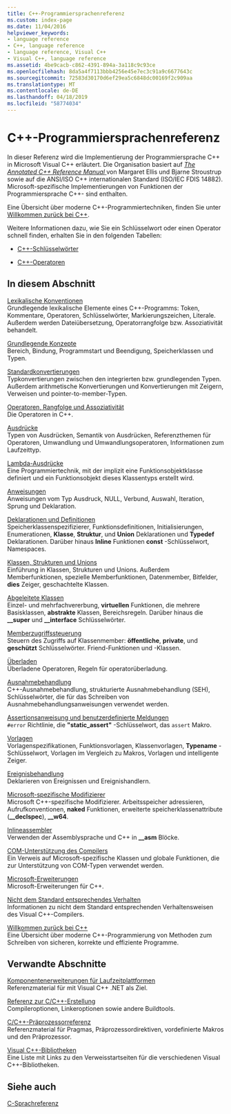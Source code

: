 ```yaml
---
title: C++-Programmiersprachenreferenz
ms.custom: index-page
ms.date: 11/04/2016
helpviewer_keywords:
- language reference
- C++, language reference
- language reference, Visual C++
- Visual C++, language reference
ms.assetid: 4be9cacb-c862-4391-894a-3a118c9c93ce
ms.openlocfilehash: 8da5a4f7113bbb4256e45e7ec3c91a9c6677643c
ms.sourcegitcommit: 72583d30170d6ef29ea5c6848dc00169f2c909aa
ms.translationtype: MT
ms.contentlocale: de-DE
ms.lasthandoff: 04/18/2019
ms.locfileid: "58774034"
---
```

# <a name="c-language-reference"></a>C++-Programmiersprachenreferenz

In dieser Referenz wird die Implementierung der Programmiersprache C++ in Microsoft Visual C++ erläutert. Die Organisation basiert auf [ *The Annotated C++ Reference Manual* ](http://www.stroustrup.com/arm.html) von Margaret Ellis und Bjarne Stroustrup sowie auf die ANSI/ISO C++ internationalen Standard (ISO/IEC FDIS 14882). Microsoft-spezifische Implementierungen von Funktionen der Programmiersprache C++- sind enthalten.

Eine Übersicht über moderne C++-Programmiertechniken, finden Sie unter [Willkommen zurück bei C++](welcome-back-to-cpp-modern-cpp.md).

Weitere Informationen dazu, wie Sie ein Schlüsselwort oder einen Operator schnell finden, erhalten Sie in den folgenden Tabellen:

- [C++-Schlüsselwörter](../cpp/keywords-cpp.md)

- [C++-Operatoren](../cpp/cpp-built-in-operators-precedence-and-associativity.md)

## <a name="in-this-section"></a>In diesem Abschnitt

[Lexikalische Konventionen](../cpp/lexical-conventions.md)<br/>
Grundlegende lexikalische Elemente eines C++-Programms: Token, Kommentare, Operatoren, Schlüsselwörter, Markierungszeichen, Literale. Außerdem werden Dateiübersetzung, Operatorrangfolge bzw. Assoziativität behandelt.

[Grundlegende Konzepte](../cpp/basic-concepts-cpp.md)<br/>
Bereich, Bindung, Programmstart und Beendigung, Speicherklassen und Typen.

[Standardkonvertierungen](../cpp/standard-conversions.md)<br/>
Typkonvertierungen zwischen den integrierten bzw. grundlegenden Typen. Außerdem arithmetische Konvertierungen und Konvertierungen mit Zeigern, Verweisen und pointer-to-member-Typen.

[Operatoren, Rangfolge und Assoziativität](../cpp/cpp-built-in-operators-precedence-and-associativity.md)<br/>
Die Operatoren in C++.

[Ausdrücke](../cpp/expressions-cpp.md)<br/>
Typen von Ausdrücken, Semantik von Ausdrücken, Referenzthemen für Operatoren, Umwandlung und Umwandlungsoperatoren, Informationen zum Laufzeittyp.

[Lambda-Ausdrücke](../cpp/lambda-expressions-in-cpp.md)<br/>
Eine Programmiertechnik, mit der implizit eine Funktionsobjektklasse definiert und ein Funktionsobjekt dieses Klassentyps erstellt wird.

[Anweisungen](../cpp/statements-cpp.md)<br/>
Anweisungen vom Typ Ausdruck, NULL, Verbund, Auswahl, Iteration, Sprung und Deklaration.

[Deklarationen und Definitionen](declarations-and-definitions-cpp.md)<br/>
Speicherklassenspezifizierer, Funktionsdefinitionen, Initialisierungen, Enumerationen, **Klasse**, **Struktur**, und **Union** Deklarationen und **Typedef**  Deklarationen. Darüber hinaus **Inline** Funktionen **const** -Schlüsselwort, Namespaces.

[Klassen, Strukturen und Unions](../cpp/classes-and-structs-cpp.md)<br/>
Einführung in Klassen, Strukturen und Unions. Außerdem Memberfunktionen, spezielle Memberfunktionen, Datenmember, Bitfelder, **dies** Zeiger, geschachtelte Klassen.

[Abgeleitete Klassen](../cpp/inheritance-cpp.md)<br/>
Einzel- und mehrfachvererbung, **virtuellen** Funktionen, die mehrere Basisklassen, **abstrakte** Klassen, Bereichsregeln. Darüber hinaus die **__super** und **__interface** Schlüsselwörter.

[Memberzugriffssteuerung](../cpp/member-access-control-cpp.md)<br/>
Steuern des Zugriffs auf Klassenmember: **öffentliche**, **private**, und **geschützt** Schlüsselwörter. Friend-Funktionen und -Klassen.

[Überladen](operator-overloading.md)<br/>
Überladene Operatoren, Regeln für operatorüberladung.

[Ausnahmebehandlung](../cpp/exception-handling-in-visual-cpp.md)<br/>
C++-Ausnahmebehandlung, strukturierte Ausnahmebehandlung (SEH), Schlüsselwörter, die für das Schreiben von Ausnahmebehandlungsanweisungen verwendet werden.

[Assertionsanweisung und benutzerdefinierte Meldungen](../cpp/assertion-and-user-supplied-messages-cpp.md)<br/>
`#error` Richtlinie, die **"static_assert"** -Schlüsselwort, das `assert` Makro.

[Vorlagen](../cpp/templates-cpp.md)<br/>
Vorlagenspezifikationen, Funktionsvorlagen, Klassenvorlagen, **Typename** -Schlüsselwort, Vorlagen im Vergleich zu Makros, Vorlagen und intelligente Zeiger.

[Ereignisbehandlung](../cpp/event-handling.md)<br/>
Deklarieren von Ereignissen und Ereignishandlern.

[Microsoft-spezifische Modifizierer](../cpp/microsoft-specific-modifiers.md)<br/>
Microsoft C++-spezifische Modifizierer. Arbeitsspeicher adressieren, Aufrufkonventionen, **naked** Funktionen, erweiterte speicherklassenattribute (**__declspec**), **__w64**.

[Inlineassembler](../assembler/inline/inline-assembler.md)<br/>
Verwenden der Assemblysprache und C++ in **__asm** Blöcke.

[COM-Unterstützung des Compilers](../cpp/compiler-com-support.md)<br/>
Ein Verweis auf Microsoft-spezifische Klassen und globale Funktionen, die zur Unterstützung von COM-Typen verwendet werden.

[Microsoft-Erweiterungen](../cpp/microsoft-extensions.md)<br/>
Microsoft-Erweiterungen für C++.

[Nicht dem Standard entsprechendes Verhalten](../cpp/nonstandard-behavior.md)<br/>
Informationen zu nicht dem Standard entsprechenden Verhaltensweisen des Visual C++-Compilers.

[Willkommen zurück bei C++](welcome-back-to-cpp-modern-cpp.md)<br/>
Eine Übersicht über moderne C++-Programmierung von Methoden zum Schreiben von sicheren, korrekte und effiziente Programme.

## <a name="related-sections"></a>Verwandte Abschnitte

[Komponentenerweiterungen für Laufzeitplattformen](../extensions/component-extensions-for-runtime-platforms.md)<br/>
Referenzmaterial für mit Visual C++ .NET als Ziel.

[Referenz zur C/C++-Erstellung](../build/reference/c-cpp-building-reference.md)<br/>
Compileroptionen, Linkeroptionen sowie andere Buildtools.

[C/C++-Präprozessorreferenz](../preprocessor/c-cpp-preprocessor-reference.md)<br/>
Referenzmaterial für Pragmas, Präprozessordirektiven, vordefinierte Makros und den Präprozessor.

[Visual C++-Bibliotheken](../standard-library/cpp-standard-library-reference.md)<br/>
Eine Liste mit Links zu den Verweisstartseiten für die verschiedenen Visual C++-Bibliotheken.

## <a name="see-also"></a>Siehe auch

[C-Sprachreferenz](../c-language/c-language-reference.md)
